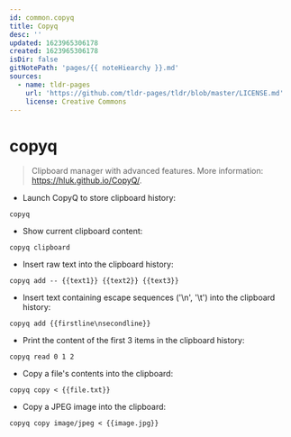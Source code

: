 ```yaml
---
id: common.copyq
title: Copyq
desc: ''
updated: 1623965306178
created: 1623965306178
isDir: false
gitNotePath: 'pages/{{ noteHiearchy }}.md'
sources:
  - name: tldr-pages
    url: 'https://github.com/tldr-pages/tldr/blob/master/LICENSE.md'
    license: Creative Commons
---
```

# copyq

> Clipboard manager with advanced features.
> More information: <https://hluk.github.io/CopyQ/>.

- Launch CopyQ to store clipboard history:

`copyq`

- Show current clipboard content:

`copyq clipboard`

- Insert raw text into the clipboard history:

`copyq add -- {{text1}} {{text2}} {{text3}}`

- Insert text containing escape sequences ('\\n', '\\t') into the clipboard history:

`copyq add {{firstline\nsecondline}}`

- Print the content of the first 3 items in the clipboard history:

`copyq read 0 1 2`

- Copy a file's contents into the clipboard:

`copyq copy < {{file.txt}}`

- Copy a JPEG image into the clipboard:

`copyq copy image/jpeg < {{image.jpg}}`


